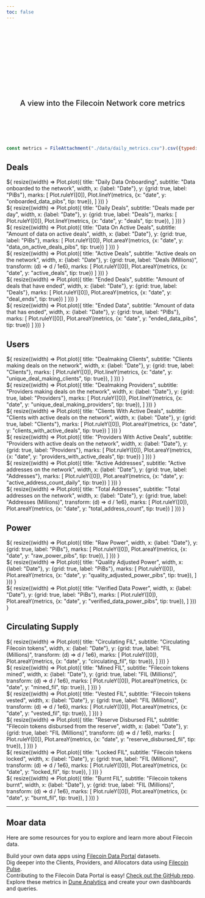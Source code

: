 ```yaml
---
toc: false
---
```


<style>

.hero {
  display: flex;
  flex-direction: column;
  align-items: center;
  font-family: var(--sans-serif);
  margin: 2rem 0 6rem;
  text-wrap: balance;
  text-align: center;
}

.hero h1 {
  margin: 1rem 0;
  max-width: none;
  font-size: 12vw;
  font-weight: 900;
  line-height: 1;
  background: linear-gradient(30deg, var(--theme-foreground-focus), currentColor);
  -webkit-background-clip: text;
  -webkit-text-fill-color: transparent;
  background-clip: text;
}

.hero h2 {
  margin: 0;
  max-width: 34em;
  font-size: 20px;
  font-style: initial;
  font-weight: 500;
  line-height: 1.5;
  color: var(--theme-foreground-muted);
}

@media (min-width: 640px) {
  .hero h1 {
    font-size: 68px;
  }
}

</style>

<div class="hero">
  <h1>Filecoin In Numbers</h1>
  <h2>A view into the Filecoin Network core metrics</h2>
</div>

```js
const metrics = FileAttachment("./data/daily_metrics.csv").csv({typed: true});
```

## Deals

<div class="grid grid-cols-2">
  <div class="card">${
    resize((width) => Plot.plot({
      title: "Daily Data Onboarding",
      subtitle: "Data onboarded to the network",
      width,
      x: {label: "Date"},
      y: {grid: true, label: "PiBs"},
      marks: [
        Plot.ruleY([0]),
        Plot.lineY(metrics, {x: "date", y: "onboarded_data_pibs", tip: true}),
      ]
    }))
  }</div>
  <div class="card">${
    resize((width) => Plot.plot({
      title: "Daily Deals",
      subtitle: "Deals made per day",
      width,
      x: {label: "Date"},
      y: {grid: true, label: "Deals"},
      marks: [
        Plot.ruleY([0]),
        Plot.lineY(metrics, {x: "date", y: "deals", tip: true}),
      ]
    }))
  }</div>
  <div class="card">${
    resize((width) => Plot.plot({
      title: "Data On Active Deals",
      subtitle: "Amount of data on active deals",
      width,
      x: {label: "Date"},
      y: {grid: true, label: "PiBs"},
      marks: [
        Plot.ruleY([0]),
        Plot.areaY(metrics, {x: "date", y: "data_on_active_deals_pibs", tip: true})
      ]
    }))
  }</div>
  <div class="card">${
    resize((width) => Plot.plot({
      title: "Active Deals",
      subtitle: "Active deals on the network",
      width,
      x: {label: "Date"},
      y: {grid: true, label: "Deals (Millions)", transform: (d) => d / 1e6},
      marks: [
        Plot.ruleY([0]),
        Plot.areaY(metrics, {x: "date", y: "active_deals", tip: true})
      ]
    }))
  }</div>
  <div class="card">${
    resize((width) => Plot.plot({
      title: "Ended Deals",
      subtitle: "Amount of deals that have ended",
      width,
      x: {label: "Date"},
      y: {grid: true, label: "Deals"},
      marks: [
        Plot.ruleY([0]),
        Plot.areaY(metrics, {x: "date", y: "deal_ends", tip: true})
      ]
    }))
  }</div>
  <div class="card">${
    resize((width) => Plot.plot({
      title: "Ended Data",
      subtitle: "Amount of data that has ended",
      width,
      x: {label: "Date"},
      y: {grid: true, label: "PiBs"},
      marks: [
        Plot.ruleY([0]),
        Plot.areaY(metrics, {x: "date", y: "ended_data_pibs", tip: true})
      ]
    }))
  }</div>
</div>

## Users

<div class="grid grid-cols-2">
  <div class="card">${
    resize((width) => Plot.plot({
      title: "Dealmaking Clients",
      subtitle: "Clients making deals on the network",
      width,
      x: {label: "Date"},
      y: {grid: true, label: "Clients"},
      marks: [
        Plot.ruleY([0]),
        Plot.lineY(metrics, {x: "date", y: "unique_deal_making_clients", tip: true}),
      ]
    }))
  }</div>
  <div class="card">${
    resize((width) => Plot.plot({
      title: "Dealmaking Providers",
      subtitle: "Providers making deals on the network",
      width,
      x: {label: "Date"},
      y: {grid: true, label: "Providers"},
      marks: [
        Plot.ruleY([0]),
        Plot.lineY(metrics, {x: "date", y: "unique_deal_making_providers", tip: true}),
      ]
    }))
  }</div>
  <div class="card">${
    resize((width) => Plot.plot({
      title: "Clients With Active Deals",
      subtitle: "Clients with active deals on the network",
      width,
      x: {label: "Date"},
      y: {grid: true, label: "Clients"},
      marks: [
        Plot.ruleY([0]),
        Plot.areaY(metrics, {x: "date", y: "clients_with_active_deals", tip: true})
      ]
    }))
  }</div>
  <div class="card">${
    resize((width) => Plot.plot({
      title: "Providers With Active Deals",
      subtitle: "Providers with active deals on the network",
      width,
      x: {label: "Date"},
      y: {grid: true, label: "Providers"},
      marks: [
      Plot.ruleY([0]),
      Plot.areaY(metrics, {x: "date", y: "providers_with_active_deals", tip: true})
      ]
    }))
  }</div>
  <div class="card">${
    resize((width) => Plot.plot({
      title: "Active Addresses",
      subtitle: "Active addresses on the network",
      width,
      x: {label: "Date"},
      y: {grid: true, label: "Addresses"},
      marks: [
      Plot.ruleY([0]),
      Plot.areaY(metrics, {x: "date", y: "active_address_count_daily", tip: true})
      ]
    }))
  }</div>
  <div class="card">${
    resize((width) => Plot.plot({
      title: "Total Addresses",
      subtitle: "Total addresses on the network",
      width,
      x: {label: "Date"},
      y: {grid: true, label: "Addresses (Millions)", transform: (d) => d / 1e6},
      marks: [
      Plot.ruleY([0]),
      Plot.areaY(metrics, {x: "date", y: "total_address_count", tip: true})
      ]
    }))
  }</div>
</div>

## Power

<div class="grid grid-cols-3">
  <div class="card">${
    resize((width) => Plot.plot({
      title: "Raw Power",
      width,
      x: {label: "Date"},
      y: {grid: true, label: "PiBs"},
      marks: [
        Plot.ruleY([0]),
        Plot.areaY(metrics, {x: "date", y: "raw_power_pibs", tip: true}),
      ]
    }))
  }</div>
  <div class="card">${
    resize((width) => Plot.plot({
      title: "Quality Adjusted Power",
      width,
      x: {label: "Date"},
      y: {grid: true, label: "PiBs"},
      marks: [
        Plot.ruleY([0]),
        Plot.areaY(metrics, {x: "date", y: "quality_adjusted_power_pibs", tip: true}),
      ]
    }))
  }</div>
  <div class="card">${
    resize((width) => Plot.plot({
      title: "Verified Data Power",
      width,
      x: {label: "Date"},
      y: {grid: true, label: "PiBs"},
      marks: [
        Plot.ruleY([0]),
        Plot.areaY(metrics, {x: "date", y: "verified_data_power_pibs", tip: true}),
      ]
    }))
  }</div>
</div>

## Circulating Supply

<div class="grid grid-cols-2">
  <div class="card">${
    resize((width) => Plot.plot({
      title: "Circulating FIL",
      subtitle: "Circulating Filecoin tokens",
      width,
      x: {label: "Date"},
      y: {grid: true, label: "FIL (Millions)", transform: (d) => d / 1e6},
      marks: [
        Plot.ruleY([0]),
        Plot.areaY(metrics, {x: "date", y: "circulating_fil", tip: true}),
      ]
    }))
  }</div>
  <div class="card">${
    resize((width) => Plot.plot({
      title: "Mined FIL",
      subtitle: "Filecoin tokens mined",
      width,
      x: {label: "Date"},
      y: {grid: true, label: "FIL (Millions)", transform: (d) => d / 1e6},
      marks: [
        Plot.ruleY([0]),
        Plot.areaY(metrics, {x: "date", y: "mined_fil", tip: true}),
      ]
    }))
  }</div>
  <div class="card">${
    resize((width) => Plot.plot({
      title: "Vested FIL",
      subtitle: "Filecoin tokens vested",
      width,
      x: {label: "Date"},
      y: {grid: true, label: "FIL (Millions)", transform: (d) => d / 1e6},
      marks: [
        Plot.ruleY([0]),
        Plot.areaY(metrics, {x: "date", y: "vested_fil", tip: true}),
      ]
    }))
  }</div>
  <div class="card">${
    resize((width) => Plot.plot({
      title: "Reserve Disbursed FIL",
      subtitle: "Filecoin tokens disbursed from the reserve",
      width,
      x: {label: "Date"},
      y: {grid: true, label: "FIL (Millions)", transform: (d) => d / 1e6},
      marks: [
        Plot.ruleY([0]),
        Plot.areaY(metrics, {x: "date", y: "reserve_disbursed_fil", tip: true}),
      ]
    }))
  }</div>
  <div class="card">${
    resize((width) => Plot.plot({
      title: "Locked FIL",
      subtitle: "Filecoin tokens locked",
      width,
      x: {label: "Date"},
      y: {grid: true, label: "FIL (Millions)", transform: (d) => d / 1e6},
      marks: [
        Plot.ruleY([0]),
        Plot.areaY(metrics, {x: "date", y: "locked_fil", tip: true}),
      ]
    }))
  }</div>
  <div class="card">${
    resize((width) => Plot.plot({
      title: "Burnt FIL",
      subtitle: "Filecoin tokens burnt",
      width,
      x: {label: "Date"},
      y: {grid: true, label: "FIL (Millions)", transform: (d) => d / 1e6},
      marks: [
        Plot.ruleY([0]),
        Plot.areaY(metrics, {x: "date", y: "burnt_fil", tip: true}),
      ]
    }))
  }</div>
</div>

---

## Moar data

Here are some resources for you to explore and learn more about Filecoin data.

<div class="grid grid-cols-4">
  <div class="card">
    Build your own data apps using <a href="https://github.com/davidgasquez/filecoin-data-portal/">Filecoin Data Portal</a> datasets.
  </div>
  <div class="card">
    Dig deeper into the Clients, Providers, and Allocators data using <a href="https://filecoinpulse.pages.dev/">Filecoin Pulse</a>.
  </div>
  <div class="card">
    Contributing to the Filecoin Data Portal is easy! <a href="https://github.com/davidgasquez/filecoin-data-portal/">Check out the GitHub repo</a>.
  </div>
  <div class="card">
    Explore these metrics in <a href="https://dune.com/kalen/filecoin-daily-metrics">Dune Analytics</a> and create your own dashboards and queries.
  </div>
</div>
